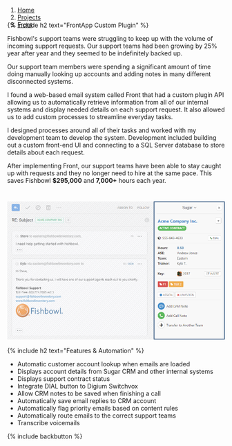 <ol class="breadcrumbs" style="margin-bottom: -30px!important;">
  <li><a href="/"><span>Home</span></a></li>
  <li><a href="/#projects"><span>Projects</span></a></li>
  <li><a href="/front/"><span>Front</span></a></li>       
</ol>

{% include h2 text="FrontApp Custom Plugin" %}

Fishbowl's support teams were struggling to keep up with the volume of incoming support requests. Our support teams had been growing by 25% year after year and they seemed to be indefinitely backed up.

Our support team members were spending a significant amount of time doing manually looking up accounts and adding notes in many different disconnected systems.

I found a web-based email system called Front that had a custom plugin API allowing us to automatically retrieve information from all of our internal systems and display needed details on each support request. It also allowed us to add custom processes to streamline everyday tasks.

I designed processes around all of their tasks and worked with my development team to develop the system. Development included building out a custom front-end UI and connecting to a SQL Server database to store details about each request.

After implementing Front, our support teams have been able to stay caught up with requests and they no longer need to hire at the same pace. This saves Fishbowl **$295,000** and **7,000+** hours each year.

<p style="margin-top: 40px;"><img class="border" src="/assets/images/panel.png" alt="panel"></p>

{% include h2 text="Features & Automation" %}

- Automatic customer account lookup when emails are loaded
- Displays account details from Sugar CRM and other internal systems
- Displays support contract status
- Integrate DIAL button to Digium Switchvox
- Allow CRM notes to be saved when finishing a call  
- Automatically save email replies to CRM account
- Automatically flag priority emails based on content rules
- Automatically route emails to the correct support teams
- Transcribe voicemails

{% include backbutton %}

